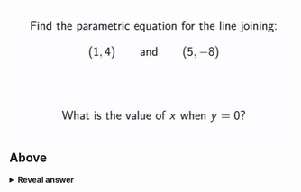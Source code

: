 ## <img src="../../../../../media/paste-68f788a97f9737600f23690ef487429a3295ebce.jpg"><br>Above
<details>
<summary><b>Reveal answer</b></summary>
y = 4 + (-8 - 4) *t = 4 - 12t<br>x = 1 + (5-1)*t = 1 + 4t<br><br>y = 0 = 4 - 12t<br>t =&nbsp; 1/3<br><br>x = 1 + 4/3 = 7/3<br><br><img src="../../../../../media/paste-a31a88054028d66960cba770e5f0dcb8eaeecd13.jpg">
</details>
